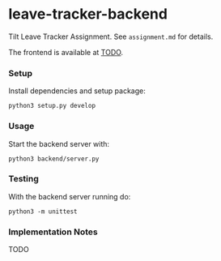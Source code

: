 # leave-tracker-backend

Tilt Leave Tracker Assignment. See `assignment.md` for details.

The frontend is available at [TODO](https://codesandbox.io/dashboard/home).

### Setup

Install dependencies and setup package:

```
python3 setup.py develop
```

### Usage

Start the backend server with:

```
python3 backend/server.py
```

### Testing

With the backend server running do:

```
python3 -m unittest
```

### Implementation Notes

TODO
